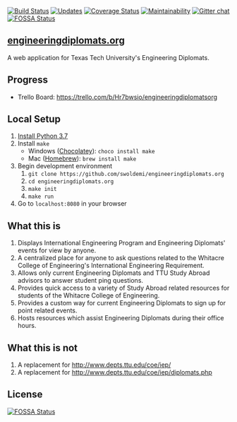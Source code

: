 [![Build Status](https://travis-ci.org/swoldemi/engineeringdiplomats.org.svg?branch=master)](https://travis-ci.org/swoldemi/engineeringdiplomats.org)
[![Updates](https://pyup.io/repos/github/swoldemi/engineeringdiplomats.org/shield.svg)](https://pyup.io/repos/github/swoldemi/engineeringdiplomats.org/)
[![Coverage Status](https://coveralls.io/repos/github/swoldemi/engineeringdiplomats.org/badge.svg)](https://coveralls.io/github/swoldemi/engineeringdiplomats.org)
[![Maintainability](https://api.codeclimate.com/v1/badges/02c0c324b1970d0ab448/maintainability)](https://codeclimate.com/github/swoldemi/engineeringdiplomats.org/maintainability)
[![Gitter chat](https://badges.gitter.im/swoldemi/engineeringdiplomats.org.png)](https://gitter.im/swoldemi/engineeringdiplomats.org)
[![FOSSA Status](https://app.fossa.io/api/projects/git%2Bgithub.com%2Fswoldemi%2Fengineeringdiplomats.org.svg?type=shield)](https://app.fossa.io/projects/git%2Bgithub.com%2Fswoldemi%2Fengineeringdiplomats.org?ref=badge_shield)
## [engineeringdiplomats.org](http://engineeringdiplomats.org)

A web application for Texas Tech University's Engineering Diplomats.

## Progress
   - Trello Board: https://trello.com/b/Hr7bwsio/engineeringdiplomatsorg


## Local Setup
1. [Install Python 3.7](https://www.python.org/downloads/release/python-370/)
2. Install `make`
    - Windows ([Chocolatey](https://chocolatey.org/docs/installation)): `choco install make`
    - Mac ([Homebrew](http://brewformulas.org/Make)): `brew install make`
3. Begin development environment
    1. `git clone https://github.com/swoldemi/engineeringdiplomats.org`
    2. `cd engineeringdiplomats.org`
    3. `make init`
    4. `make run`
4. Go to `localhost:8080` in your browser

## What this is
1. Displays International Engineering Program and Engineering Diplomats' events for view by anyone.
2. A centralized place for anyone to ask questions related to the Whitacre College of Engineering's International Engineering Requirement.
3. Allows only current Engineering Diplomats and TTU Study Abroad advisors to answer student ping questions.
4. Provides quick access to a variety of Study Abroad related resources for students of the Whitacre College of Engineering.
5. Provides a custom way for current Engineering Diplomats to sign up for point related events.
6. Hosts resources which assist Engineering Diplomats during their office hours.

## What this is not 
1. A replacement for http://www.depts.ttu.edu/coe/iep/
2. A replacement for http://www.depts.ttu.edu/coe/iep/diplomats.php

## License
[![FOSSA Status](https://app.fossa.io/api/projects/git%2Bgithub.com%2Fswoldemi%2Fengineeringdiplomats.org.svg?type=large)](https://app.fossa.io/projects/git%2Bgithub.com%2Fswoldemi%2Fengineeringdiplomats.org?ref=badge_large)